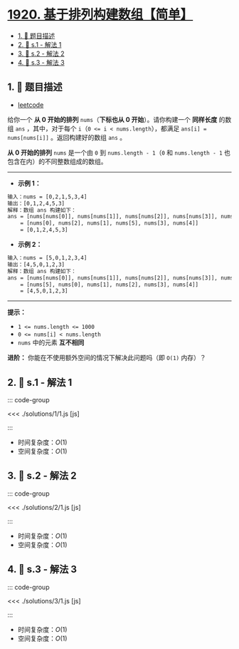 # [1920. 基于排列构建数组【简单】](https://github.com/tnotesjs/TNotes.leetcode/tree/main/notes/1920.%20%E5%9F%BA%E4%BA%8E%E6%8E%92%E5%88%97%E6%9E%84%E5%BB%BA%E6%95%B0%E7%BB%84%E3%80%90%E7%AE%80%E5%8D%95%E3%80%91)

<!-- region:toc -->

- [1. 📝 题目描述](#1--题目描述)
- [2. 🎯 s.1 - 解法 1](#2--s1---解法-1)
- [3. 🎯 s.2 - 解法 2](#3--s2---解法-2)
- [4. 🎯 s.3 - 解法 3](#4--s3---解法-3)

<!-- endregion:toc -->

## 1. 📝 题目描述

- [leetcode](https://leetcode.cn/problems/build-array-from-permutation/)

给你一个 **从 0 开始的排列** `nums`（**下标也从 0 开始**）。请你构建一个 **同样长度** 的数组 `ans` ，其中，对于每个 `i`（`0 <= i < nums.length`），都满足 `ans[i] = nums[nums[i]]` 。返回构建好的数组 `ans` 。

**从 0 开始的排列** `nums` 是一个由 `0` 到 `nums.length - 1`（`0` 和 `nums.length - 1` 也包含在内）的不同整数组成的数组。

---

- **示例 1：**

```txt
输入：nums = [0,2,1,5,3,4]
输出：[0,1,2,4,5,3]
解释：数组 ans 构建如下：
ans = [nums[nums[0]], nums[nums[1]], nums[nums[2]], nums[nums[3]], nums[nums[4]], nums[nums[5]]]
    = [nums[0], nums[2], nums[1], nums[5], nums[3], nums[4]]
    = [0,1,2,4,5,3]
```

- **示例 2：**

```txt
输入：nums = [5,0,1,2,3,4]
输出：[4,5,0,1,2,3]
解释：数组 ans 构建如下：
ans = [nums[nums[0]], nums[nums[1]], nums[nums[2]], nums[nums[3]], nums[nums[4]], nums[nums[5]]]
    = [nums[5], nums[0], nums[1], nums[2], nums[3], nums[4]]
    = [4,5,0,1,2,3]
```

---

**提示：**

- `1 <= nums.length <= 1000`
- `0 <= nums[i] < nums.length`
- `nums` 中的元素 **互不相同**

**进阶：** 你能在不使用额外空间的情况下解决此问题吗（即 `O(1)` 内存）？

## 2. 🎯 s.1 - 解法 1

::: code-group

<<< ./solutions/1/1.js [js]

:::

- 时间复杂度：$O(1)$
- 空间复杂度：$O(1)$

## 3. 🎯 s.2 - 解法 2

::: code-group

<<< ./solutions/2/1.js [js]

:::

- 时间复杂度：$O(1)$
- 空间复杂度：$O(1)$

## 4. 🎯 s.3 - 解法 3

::: code-group

<<< ./solutions/3/1.js [js]

:::

- 时间复杂度：$O(1)$
- 空间复杂度：$O(1)$
